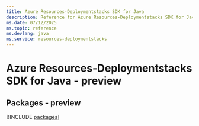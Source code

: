 ```yaml
---
title: Azure Resources-Deploymentstacks SDK for Java
description: Reference for Azure Resources-Deploymentstacks SDK for Java
ms.date: 07/12/2025
ms.topic: reference
ms.devlang: java
ms.service: resources-deploymentstacks
---
```

# Azure Resources-Deploymentstacks SDK for Java - preview
## Packages - preview
[!INCLUDE [packages](resources-deploymentstacks-index.md)]